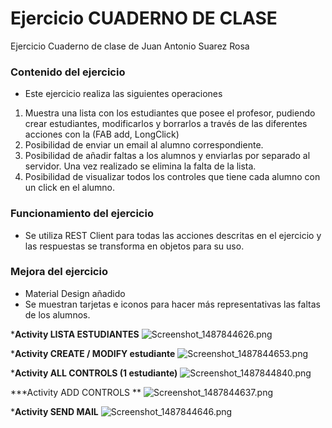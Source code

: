 # Ejercicio CUADERNO DE CLASE #

Ejercicio Cuaderno de clase de Juan Antonio Suarez Rosa

### Contenido del ejercicio ###

* Este ejercicio realiza las siguientes operaciones

1. Muestra una lista con los estudiantes que posee el profesor, pudiendo crear estudiantes, modificarlos y borrarlos a través de las diferentes acciones con la (FAB add, LongClick)
2. Posibilidad de enviar un email al alumno correspondiente.
3. Posibilidad de añadir faltas a los alumnos y enviarlas por separado al servidor. Una vez realizado se elimina la falta de la lista.
4. Posibilidad de visualizar todos los controles que tiene cada alumno con un click en el alumno.

### Funcionamiento del ejercicio ###
* Se utiliza REST Client para todas las acciones descritas en el ejercicio y las respuestas se transforma en objetos para su uso.

### Mejora del ejercicio ###
* Material Design añadido
* Se muestran tarjetas e iconos para hacer más representativas las faltas de los alumnos.


***Activity LISTA ESTUDIANTES**
![Screenshot_1487844626.png](https://bitbucket.org/repo/rxEn9a/images/2156730878-Screenshot_1487844626.png)

***Activity CREATE / MODIFY estudiante**
![Screenshot_1487844653.png](https://bitbucket.org/repo/rxEn9a/images/1978656314-Screenshot_1487844653.png)

***Activity ALL CONTROLS (1 estudiante)**
![Screenshot_1487844840.png](https://bitbucket.org/repo/rxEn9a/images/166699077-Screenshot_1487844840.png)

***Activity ADD CONTROLS **
![Screenshot_1487844637.png](https://bitbucket.org/repo/rxEn9a/images/188110759-Screenshot_1487844637.png)

***Activity SEND MAIL**
![Screenshot_1487844646.png](https://bitbucket.org/repo/rxEn9a/images/4121956146-Screenshot_1487844646.png)